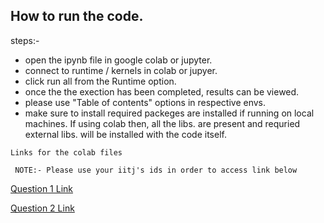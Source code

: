 ## How to run the code.

steps:-
* open the ipynb file in google colab or jupyter.
* connect to runtime / kernels in colab or jupyer.
* click run all from the Runtime option.
* once the the exection has been completed, results can be viewed.
* please use "Table of contents" options in respective envs.
* make sure to install required packeges are installed if running on local machines. If using colab then, all the libs. are present and requried external libs. will be installed with the code itself.

` Links for the colab files `

` NOTE:- Please use your iitj's ids in order to access link below`

[Question 1 Link](https://colab.research.google.com/drive/1Xu90hjxQifbjEyGDxyWB_P4ZoOon3Zh2?usp=sharing)

[Question 2 Link](https://colab.research.google.com/drive/1LQoj5RWZzDFvEp44ziv34mDjKWjGYa_Y?usp=sharing)

